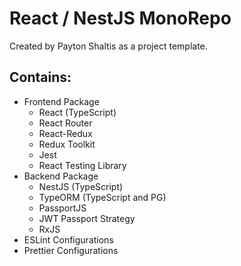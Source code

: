 # React / NestJS MonoRepo

Created by Payton Shaltis as a project template.

## Contains:

- Frontend Package
  - React (TypeScript)
  - React Router
  - React-Redux
  - Redux Toolkit
  - Jest
  - React Testing Library
- Backend Package
  - NestJS (TypeScript)
  - TypeORM (TypeScript and PG)
  - PassportJS
  - JWT Passport Strategy
  - RxJS
- ESLint Configurations
- Prettier Configurations
